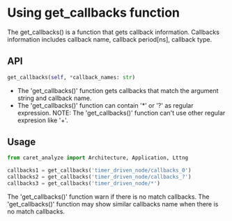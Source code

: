 # Using get_callbacks function

The get_callbacks() is a function that gets callback information.
Callbacks information includes callback name, callback period[ns], callback type.


## API

```python
get_callbacks(self, *callback_names: str)
```

- The 'get_callbacks()' function gets callbacks that match the argument string and callback name.
- The 'get_callbacks()' function can contain '*' or '?' as regular expression. NOTE: The 'get_callbacks()' function can't use other regular expresion like '+'.

## Usage

```python
from caret_analyze import Architecture, Application, Lttng

callbacks1 = get_callbacks('timer_driven_node/callbacks_0')
callbacks2 = get_callbacks('timer_driven_node/callbacks_?')
callbacks3 = get_callbacks('timer_driven_node/*')
```

The 'get_callbacks()' function warn if there is no match callbacks.
The 'get_callbacks()' function may show similar callbacks name when there is no match callbacks.
